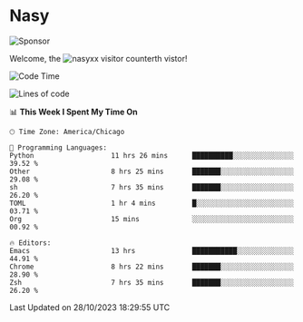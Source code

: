 # Nasy

<!--
<p align="center">
<img height="200" src="https://github-readme-stats.vercel.app/api?username=nasyxx&count_private=true&show_icons=true&theme=dracula&include_all_commits=true"/>
<img height="200" src="https://github-readme-stats.vercel.app/api/top-langs/?username=nasyxx&theme=dracula&hide=html,jupyter+notebook&count_private=true&show_icons=true"/>
</p>

  
----------------
-->

![Sponsor](https://img.shields.io/static/v1.svg?label=Sponsor&message=%E2%9D%A4&logo=GitHub&style=flat&color=pink)
 
Welcome, the ![nasyxx visitor counter](https://count.getloli.com/get/@nasyxx?theme=rule34)th vistor!
 
<!--START_SECTION:waka-->
![Code Time](http://img.shields.io/badge/Code%20Time-3%2C873%20hrs%202%20mins-blue)

![Lines of code](https://img.shields.io/badge/From%20Hello%20World%20I%27ve%20Written-6.3%20million%20lines%20of%20code-blue)

📊 **This Week I Spent My Time On** 

```text
🕑︎ Time Zone: America/Chicago

💬 Programming Languages: 
Python                   11 hrs 26 mins      ██████████░░░░░░░░░░░░░░░   39.52 % 
Other                    8 hrs 25 mins       ███████░░░░░░░░░░░░░░░░░░   29.08 % 
sh                       7 hrs 35 mins       ███████░░░░░░░░░░░░░░░░░░   26.20 % 
TOML                     1 hr 4 mins         █░░░░░░░░░░░░░░░░░░░░░░░░   03.71 % 
Org                      15 mins             ░░░░░░░░░░░░░░░░░░░░░░░░░   00.92 % 

🔥 Editors: 
Emacs                    13 hrs              ███████████░░░░░░░░░░░░░░   44.91 % 
Chrome                   8 hrs 22 mins       ███████░░░░░░░░░░░░░░░░░░   28.90 % 
Zsh                      7 hrs 35 mins       ███████░░░░░░░░░░░░░░░░░░   26.20 % 
```


 Last Updated on 28/10/2023 18:29:55 UTC
<!--END_SECTION:waka-->

<!-- ![visitors](https://visitor-badge.laobi.icu/badge?page_id=nasyxx.nasyxx) -->
